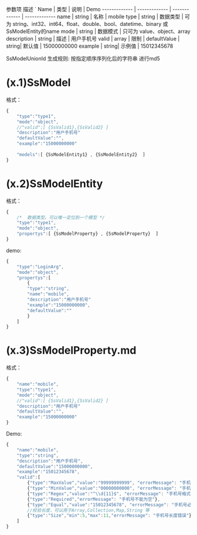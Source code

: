 ﻿
参数项 描述
`
Name | 类型 | 说明  | Demo
 ------------- | ------------- | ------------- | ------------- 
name  | string | 名称 |  mobile
type  | string | 数据类型 | 可为 string、int32、int64、float、double、bool、datetime、binary 或 SsModelEntity的name
mode  | string | 数据模式 |  只可为 value、object、array
description | string | 描述 |  用户手机号
valid | array | 限制 | 
defaultValue | string| 默认值 | 15000000000
example | string| 示例值 | 15012345678

SsModelUnionId 生成规则:
	按指定顺序序列化后的字符串  进行md5






# (x.1)SsModel

格式：
```javascript
{ 		 
	"type":"type1",
	"mode":"object",
	//"valid":[ {SsValid1},{SsValid2} ]
	"description":"用户手机号"
	"defaultValue":"",
	"example":"15000000000"
  
	"models":[ {SsModelEntity1} , {SsModelEntity2}  ]
}
```




# (x.2)SsModelEntity
格式：
```javascript
{	 
	/*  数据类型。可以唯一定位到一个模型 */
	"type":"type1",
	"mode":"object",	 
	"propertys":[ {SsModelProperty} , {SsModelProperty}  ]
}
```


demo:
```javascript
{	 
	"type":"LoginArg",	 
	"mode":"object",	 
	"propertys":[
		{
		"type":"string",
		"name":"mobile",
		"description":"用户手机号"
		"example":"15000000000",
		"defaultValue":""
		}
	]
}
```




# (x.3)SsModelProperty.md

格式：
```javascript
{
	"name":"mobile",
	"type":"type1",
	"mode":"object",
	//"valid":[ {SsValid1},{SsValid2} ]
	"description":"用户手机号"
	"defaultValue":"",
	"example":"15000000000"
}
```


Demo:
```javascript
{
	"name":"mobile",
	"type":"string",
	"description":"用户手机号",
	"defaultValue":"15000000000",
	"example":"15012345678",
	"valid":[
		{"type":"MaxValue","value":"99999999999", "errorMessage": "手机号格式不正确,不是11位"},
		{"type":"MinValue","value":"00000000000", "errorMessage": "手机号格式不正确,不是11位"},
		{"type":"Regex","value":"^\\d{11}$", "errorMessage": "手机号格式不正确,不是11位"},
		{"type":"Required","errorMessage": "手机号不能为空"}, 
		{"type":"Equal","value":"15012345678", "errorMessage": "手机号必须为15012345678"},
		//校验长度，可以用于Array,Collection,Map,String 等
		{"type":"Size","min":5,"max":11,"errorMessage": "手机号长度错误"} 
	]
}
```



